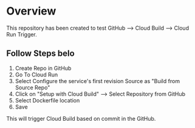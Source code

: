 # Overview 

This repository has been created to test GitHub --> Cloud Build --> Cloud Run Trigger.

## Follow Steps belo
1. Create Repo in GitHub
2. Go To Cloud Run
3. Select Configure the service's first revision Source as "Build from Source Repo"
4. Click on "Setup with Cloud Build" --> Select Repository from GitHub
5. Select Dockerfile location
6. Save

This will trigger Cloud Build based on commit in the GitHub.

